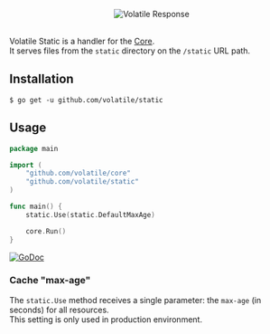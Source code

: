 <p align="center"><img src="http://volatile.whitedevops.com/images/repositories/static/logo.png" alt="Volatile Response" title="Volatile Response"><br><br></p>

Volatile Static is a handler for the [Core](https://github.com/volatile/core).  
It serves files from the `static` directory on the `/static` URL path.

## Installation

```Shell
$ go get -u github.com/volatile/static
```

## Usage

```Go
package main

import (
	"github.com/volatile/core"
	"github.com/volatile/static"
)

func main() {
	static.Use(static.DefaultMaxAge)

	core.Run()
}
```

[![GoDoc](https://godoc.org/github.com/volatile/static?status.svg)](https://godoc.org/github.com/volatile/static)

### Cache "max-age"

The `static.Use` method receives a single parameter: the `max-age` (in seconds) for all resources.  
This setting is only used in production environment.
